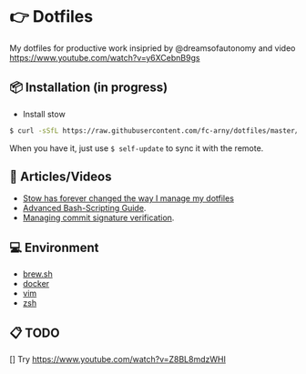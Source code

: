 # 👉 Dotfiles

My dotfiles for productive work insipried by @dreamsofautonomy and video https://www.youtube.com/watch?v=y6XCebnB9gs

## 📦 Installation (in progress)
- Install stow 

```bash
$ curl -sSfL https://raw.githubusercontent.com/fc-arny/dotfiles/master/install | bash
```

When you have it, just use `$ self-update` to sync it with the remote.

## 📰 Articles/Videos
- [Stow has forever changed the way I manage my dotfiles](https://www.youtube.com/watch?v=y6XCebnB9gs)
- [Advanced Bash-Scripting Guide](https://tldp.org/LDP/abs/html/index.html).
- [Managing commit signature verification](https://docs.github.com/en/authentication/managing-commit-signature-verification).

## 💻 Environment

- [brew.sh](https://brew.sh)
- [docker](https://www.docker.com)
- [vim](https://www.vim.org)
- [zsh](https://www.zsh.org)

## 📋 TODO
[] Try https://www.youtube.com/watch?v=Z8BL8mdzWHI
